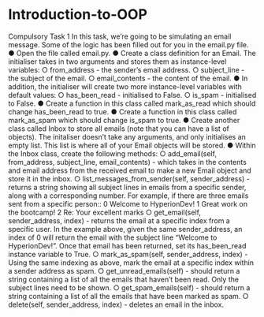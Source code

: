 # Introduction-to-OOP

Compulsory Task 1
In this task, we’re going to be simulating an email message. Some of the logic has
been filled out for you in the email.py file.
● Open the file called email.py.
● Create a class definition for an Email. The initialiser takes in two arguments
and stores them as instance-level variables:
○ from_address - the sender’s email address.
○ subject_line - the subject of the email.
○ email_contents - the content of the email.
● In addition, the initialiser will create two more instance-level variables with
default values:
○ has_been_read - initialised to False.
○ is_spam - initialised to False.
● Create a function in this class called mark_as_read which should change
has_been_read to true.
● Create a function in this class called mark_as_spam which should change
is_spam to true.
● Create another class called Inbox to store all emails (note that you can have
a list of objects). The initaliser doesn’t take any arguments, and only
initialises an empty list. This list is where all of your Email objects will be
stored.
● Within the Inbox class, create the following methods:
○ add_email(self, from_address, subject_line, email_contents) -
which takes in the contents and email address from the received
email to make a new Email object and store it in the inbox.
○ list_messages_from_sender(self, sender_address) - returns a
string showing all subject lines in emails from a specific sender, along
with a corresponding number. For example, if there are three emails
sent from a specific person::
0 Welcome to HyperionDev!
1 Great work on the bootcamp!
2 Re: Your excellent marks
○ get_email(self, sender_address, index) - returns the email at a
specific index from a specific user. In the example above, given the
same sender_address, an index of 0 will return the email with the
subject line “Welcome to HyperionDev!”. Once that email has been
returned, set its has_been_read instance variable to True.
○ mark_as_spam(self, sender_address, index) - Using the same
indexing as above, mark the email at a specific index within a sender
address as spam.
○ get_unread_emails(self) - should return a string containing a list of
all the emails that haven’t been read. Only the subject lines need to
be shown.
○ get_spam_emails(self) - should return a string containing a list of all
the emails that have been marked as spam.
○ delete(self, sender_address, index) - deletes an email in the
inbox.
